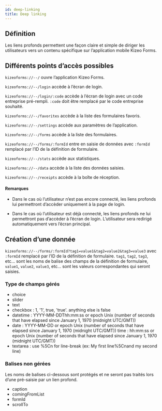 ```yaml
---
id: deep-linking
title: Deep linking
---
```


## Définition

Les liens profonds permettent une façon claire et simple de diriger les utilisateurs vers un contenu spécifique sur l’application mobile Kizeo Forms.

## Différents points d’accès possibles

`kizeoforms://--/` ouvre l’application Kizeo Forms.

`kizeoforms://--/login` accède à l’écran de login.

`kizeoforms://--/login/:code` accède à l’écran de login avec un code entreprise pré-rempli. `:code` doit être remplacé par le code entreprise souhaité.

`kizeoforms://--/favorites` accède à la liste des formulaires favoris.

`kizeoforms://--/settings` accède aux paramètres de l’application.

`kizeoforms://--/forms` accède à la liste des formulaires.

`kizeoforms://--/forms/:formId` entre en saisie de données avec `:formId` remplacé par l’ID de la définition de formulaire.

`kizeoforms://--/stats` accède aux statistiques.

`kizeoforms://--/data` accède à la liste des données saisies.

`kizeoforms://--/receipts` accède à la boîte de réception.

#### Remarques

- Dans le cas où l’utilisateur n’est pas encore connecté, les liens profonds lui permettront d’accèder uniquement à la page de login.

- Dans le cas où l’utilisateur est déjà connecté, les liens profonds ne lui permettront pas d’accèder à l’écran de login. L’utilisateur sera redirigé automatiquement vers l’écran principal.

## Création d’une donnée

`kizeoforms://--/forms/:formId?tag1=value1&tag2=value2&tag3=value3`
avec `:formId` remplacé par l’ID de la définition de formulaire.
`tag1`, `tag2`, `tag3`, etc... sont les noms de balise des champs de la définition de formulaire, `value1`, `value2`, `value3`, etc... sont les valeurs correspondantes qui seront saisies.

### Type de champs gérés

- choice
- slider
- text
- checkbox : 1, '1', true, 'true'. anything else is false
- datetime : YYYY-MM-DDThh:mm:ss or epoch Unix (number of seconds that have elapsed since January 1, 1970 (midnight UTC/GMT))
- date : YYYY-MM-DD or epoch Unix (number of seconds that have elapsed since January 1, 1970 (midnight UTC/GMT))
  time : hh:mm:ss or epoch Unix (number of seconds that have elapsed since January 1, 1970 (midnight UTC/GMT))
- textarea : use %5Cn for line-break (ex: My first line%5Cnand my second line)

### Balises non gérées

Les noms de balises ci-dessous sont protégés et ne seront pas traités lors d’une pré-saisie par un lien profond.

- caption
- comingFromList
- formId
- scrollTo
